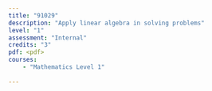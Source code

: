 ```yaml
---
title: "91029"
description: "Apply linear algebra in solving problems"
level: "1"
assessment: "Internal"
credits: "3"
pdf: <pdf>
courses:
    - "Mathematics Level 1"
    
---
```

